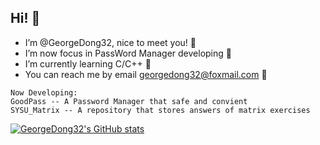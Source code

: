 ## Hi! 👏
- I’m @GeorgeDong32, nice to meet you! 🍻
- I’m now focus in PassWord Manager developing 👀
- I’m currently learning C/C++ 🌱
- You can reach me by email georgedong32@foxmail.com 💬

```text
Now Developing:
GoodPass -- A Password Manager that safe and convient
SYSU_Matrix -- A repository that stores answers of matrix exercises
```

[![GeorgeDong32's GitHub stats](https://github-readme-stats.vercel.app/api?username=GeorgeDong32)](https://github.com/anuraghazra/github-readme-stats)
